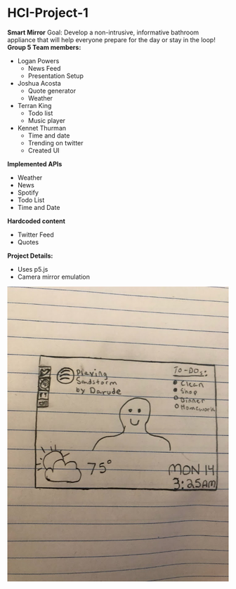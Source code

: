 # HCI-Project-1

**Smart Mirror**
Goal: Develop a non-intrusive, informative bathroom appliance that will help everyone prepare for the day or stay in the loop!
**Group 5 Team members:**
- Logan Powers
  - News Feed
  - Presentation Setup
- Joshua Acosta
  - Quote generator
  - Weather
- Terran King
  - Todo list
  - Music player
- Kennet Thurman
  - Time and date
  - Trending on twitter
  - Created UI

**Implemented APIs**
- Weather
- News
- Spotify
- Todo List
- Time and Date

**Hardcoded content**
- Twitter Feed
- Quotes


**Project Details:**
- Uses p5.js
- Camera mirror emulation









![Interface](https://github.com/kennet22/HCI-Group-Project1/blob/master/interfaceV1.jpg?raw=true)
